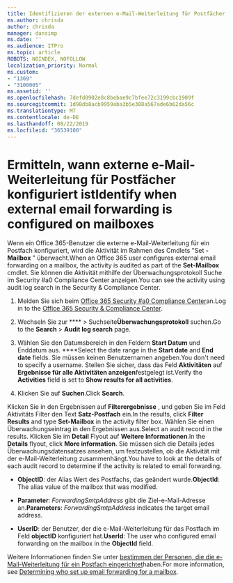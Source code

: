 ```yaml
---
title: Identifizieren der externen e-Mail-Weiterleitung für Postfächer in Überwachungsprotokollen
ms.author: chrisda
author: chrisda
manager: dansimp
ms.date: ''
ms.audience: ITPro
ms.topic: article
ROBOTS: NOINDEX, NOFOLLOW
localization_priority: Normal
ms.custom:
- "1369"
- "3100005"
ms.assetid: ''
ms.openlocfilehash: 7defd0902e8c8bebae9c7bfee72c3199cbc1909f
ms.sourcegitcommit: 1d98db8acb9959aba3b5e308a567ade6b62da56c
ms.translationtype: MT
ms.contentlocale: de-DE
ms.lasthandoff: 08/22/2019
ms.locfileid: "36539100"
---
```

# <a name="identify-when-external-email-forwarding-is-configured-on-mailboxes"></a><span data-ttu-id="1f53a-102">Ermitteln, wann externe e-Mail-Weiterleitung für Postfächer konfiguriert ist</span><span class="sxs-lookup"><span data-stu-id="1f53a-102">Identify when external email forwarding is configured on mailboxes</span></span>

<span data-ttu-id="1f53a-103">Wenn ein Office 365-Benutzer die externe e-Mail-Weiterleitung für ein Postfach konfiguriert, wird die Aktivität im Rahmen des Cmdlets "Set **-Mailbox** " überwacht.</span><span class="sxs-lookup"><span data-stu-id="1f53a-103">When an Office 365  user configures external email forwarding on a mailbox, the activity is audited as part of the **Set-Mailbox** cmdlet.</span></span> <span data-ttu-id="1f53a-104">Sie können die Aktivität mithilfe der Überwachungsprotokoll Suche im Security #a0 Compliance Center anzeigen.</span><span class="sxs-lookup"><span data-stu-id="1f53a-104">You can see the activity using audit log search in the Security & Compliance Center.</span></span>

1. <span data-ttu-id="1f53a-105">Melden Sie sich beim [Office 365 Security #a0 Compliance Center](https://protection.office.com/)an.</span><span class="sxs-lookup"><span data-stu-id="1f53a-105">Log in to the [Office 365 Security & Compliance Center](https://protection.office.com/).</span></span>

2. <span data-ttu-id="1f53a-106">Wechseln Sie zur \*\*\*\* > Suchseite**Überwachungsprotokoll** suchen.</span><span class="sxs-lookup"><span data-stu-id="1f53a-106">Go to the **Search** > **Audit log search** page.</span></span>

3. <span data-ttu-id="1f53a-107">Wählen Sie den Datumsbereich in den Feldern **Start Datum** und Enddatum aus. \*\*\*\*</span><span class="sxs-lookup"><span data-stu-id="1f53a-107">Select the date range in the **Start date** and **End date** fields.</span></span> <span data-ttu-id="1f53a-108">Sie müssen keinen Benutzernamen angeben.</span><span class="sxs-lookup"><span data-stu-id="1f53a-108">You don't need to specify a username.</span></span> <span data-ttu-id="1f53a-109">Stellen Sie sicher, dass das Feld **Aktivitäten** auf **Ergebnisse für alle Aktivitäten anzeigen**festgelegt ist.</span><span class="sxs-lookup"><span data-stu-id="1f53a-109">Verify the **Activities** field is set to **Show results for all activities**.</span></span>

4. <span data-ttu-id="1f53a-110">Klicken Sie auf **Suchen**.</span><span class="sxs-lookup"><span data-stu-id="1f53a-110">Click **Search**.</span></span>

<span data-ttu-id="1f53a-111">Klicken Sie in den Ergebnissen auf **Filterergebnisse** , und geben Sie im Feld Aktivitäts Filter den Text **Satz-Postfach** ein.</span><span class="sxs-lookup"><span data-stu-id="1f53a-111">In the results, click **Filter Results** and type **Set-Mailbox** in the activity filter box.</span></span> <span data-ttu-id="1f53a-112">Wählen Sie einen Überwachungseintrag in den Ergebnissen aus.</span><span class="sxs-lookup"><span data-stu-id="1f53a-112">Select an audit record in the results.</span></span> <span data-ttu-id="1f53a-113">Klicken Sie im **Detail** Flyout auf **Weitere Informationen**.</span><span class="sxs-lookup"><span data-stu-id="1f53a-113">In the **Details** flyout, click **More information**.</span></span> <span data-ttu-id="1f53a-114">Sie müssen sich die Details jedes Überwachungsdatensatzes ansehen, um festzustellen, ob die Aktivität mit der e-Mail-Weiterleitung zusammenhängt.</span><span class="sxs-lookup"><span data-stu-id="1f53a-114">You have to look at the details of each audit record to determine if the activity is related to email forwarding.</span></span>

- <span data-ttu-id="1f53a-115">**ObjectID**: der Alias Wert des Postfachs, das geändert wurde.</span><span class="sxs-lookup"><span data-stu-id="1f53a-115">**ObjectId**: The alias value of the mailbox that was modified.</span></span>

- <span data-ttu-id="1f53a-116">**Parameter**: _ForwardingSmtpAddress_ gibt die Ziel-e-Mail-Adresse an.</span><span class="sxs-lookup"><span data-stu-id="1f53a-116">**Parameters**: _ForwardingSmtpAddress_ indicates the target email address.</span></span>

- <span data-ttu-id="1f53a-117">**UserID**: der Benutzer, der die e-Mail-Weiterleitung für das Postfach im Feld **objectID** konfiguriert hat.</span><span class="sxs-lookup"><span data-stu-id="1f53a-117">**UserId**: The user who configured email forwarding on the mailbox in the **ObjectId** field.</span></span>

<span data-ttu-id="1f53a-118">Weitere Informationen finden Sie unter [bestimmen der Personen, die die e-Mail-Weiterleitung für ein Postfach eingerichtet](https://docs.microsoft.com/office365/securitycompliance/auditing-troubleshooting-scenarios#determining-who-set-up-email-forwarding-for-a-mailbox)haben.</span><span class="sxs-lookup"><span data-stu-id="1f53a-118">For more information, see [Determining who set up email forwarding for a mailbox](https://docs.microsoft.com/office365/securitycompliance/auditing-troubleshooting-scenarios#determining-who-set-up-email-forwarding-for-a-mailbox).</span></span>
